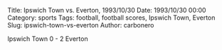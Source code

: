 Title: Ipswich Town vs. Everton, 1993/10/30
Date: 1993/10/30 00:00
Category: sports
Tags: football, football scores, Ipswich Town, Everton
Slug: ipswich-town-vs-everton
Author: carbonero


Ipswich Town 0 - 2 Everton
